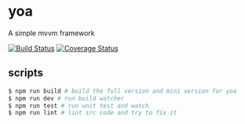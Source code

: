# yoa
A simple mvvm framework

[![Build Status](https://travis-ci.org/yoajs/yoa.svg?branch=master)](https://travis-ci.org/yoajs/yoa)
[![Coverage Status](https://coveralls.io/repos/github/yoajs/yoa/badge.svg?branch=master)](https://coveralls.io/github/yoajs/yoa?branch=master)


## scripts

```bash
$ npm run build # build the full version and mini version for yoa
$ npm run dev # run build watcher
$ npm run test # run unit test and watch
$ npm run lint # lint src code and try to fix it
```
